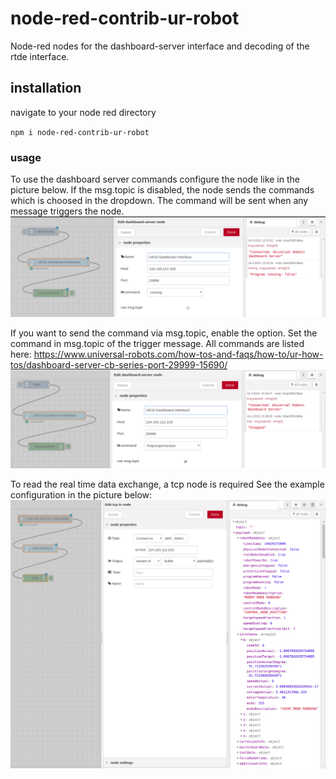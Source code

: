 # node-red-contrib-ur-robot
Node-red nodes for the dashboard-server interface and decoding of the rtde interface.

## installation

navigate to your node red directory

`npm i node-red-contrib-ur-robot`

### usage

To use the dashboard server commands configure the node like in the picture below.
If the msg.topic is disabled, the node sends the commands which is choosed in the dropdown.
The command will be sent when any message triggers the node.
![alt text](https://github.com/hermajul/node-red-contrib-ur-robot/blob/master/img/node-red-dashboardserver-topic-disabled.png)


If you want to send the command via msg.topic, enable the option.
Set the command in msg.topic of the trigger message.
All commands are listed here: https://www.universal-robots.com/how-tos-and-faqs/how-to/ur-how-tos/dashboard-server-cb-series-port-29999-15690/
![alt text](https://github.com/hermajul/node-red-contrib-ur-robot/blob/master/img/node-red-dashboardserver-topic-enabled.png)


To read the real time data exchange, a tcp node is required
See the example configuration in the picture below:
![alt text](https://github.com/hermajul/node-red-contrib-ur-robot/blob/master/img/node-red-rtde-config-tcp.png)
